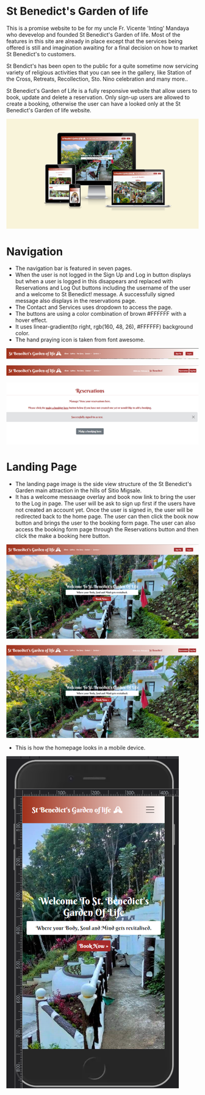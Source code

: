 # St Benedict's Garden of life
This is a promise website to be for my uncle Fr. Vicente 'Inting' Mandaya who devevelop and founded St Benedict's Garden of life.
Most of the features in this site are already in place except that the services being offered is still and imagination awaiting for a final decision on how to market
St Benedict's to customers.

St Bendict's has been open to the public for a quite sometime now servicing variety of religious activities that you can see in the gallery, like Station of the Cross, Retreats, Recollection, Sto. Nino celebration and many more..

St Benedict's Garden of Life is a fully responsive website that allow users to book, update and delete a reservation. Only sign-up users are allowed to create a booking,
otherwise the user can have a looked only at the St Benedict's Garden of life website.

![responsive image](./static/images/responsive_stb.png)


# Navigation
 * The navigation bar is featured in  seven pages.
 * When the user is not logged in the Sign Up and Log in button displays but when a user is logged in this disappears and replaced with Reservations and Log Out buttons including the username of the user and a welcome to St Benedict! message. A successfully signed message also displays in the reservations page.
 * The Contact and Services uses dropdown to access the page.
 * The buttons are using a color combination of brown #FFFFFF with a hover effect.
 * It uses linear-gradient(to right, rgb(160, 48, 26), #FFFFFF) background color.
 * The hand praying icon is taken from font awesome.

 ![navigation screeenshot](./static/images/nav_not_login.png)

 ![navigation screenshot when user is logged in](./static/images/nav_when_loggedin.png)

 ![signed in success](./static/images/signed_in_success.png)


 # Landing Page
  * The landing page image is the side view structure of the St Benedict's Garden main attraction in the hills of Sitio Migsale.
  * It has a welcome messaage overlay and book now link to bring the user to the Log in page. The user will be ask to sign up first if the users have not created an account yet.
    Once the user is signed in, the user will be redirected back to the home page. The user can then click the book now button and brings the user to the booking form page. The user can also access the booking form page through the Reservations button and then click the make a booking here button.

 ![home page](./static/images/hom_page.png) 
 
 ![home page when user signed in](./static/images/home_page_signed_in.png)

 * This is how the homepage looks in a mobile device.

 ![home page in mobile device](./static/images/home_page_smaller_screen.png)

